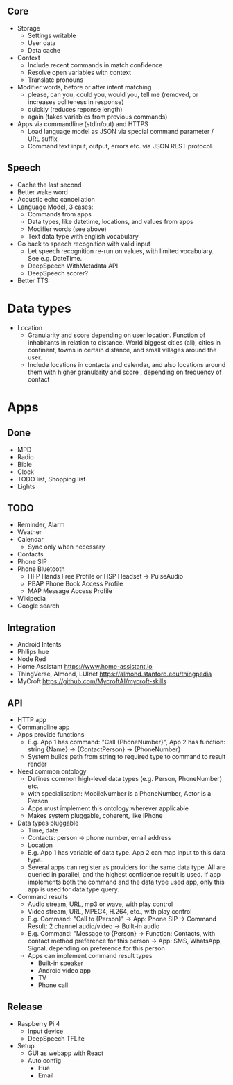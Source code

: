 ## Core
* Storage
  * Settings writable
  * User data
  * Data cache
* Context
  * Include recent commands in match confidence
  * Resolve open variables with context
  * Translate pronouns
* Modifier words, before or after intent matching
  * please, can you, could you, would you, tell me (removed, or increases politeness in response)
  * quickly (reduces reponse length)
  * again (takes variables from previous commands)
* Apps via commandline (stdin/out) and HTTPS
   * Load language model as JSON via special command parameter / URL suffix
   * Command text input, output, errors etc. via JSON REST protocol.

## Speech
* Cache the last second
* Better wake word
* Acoustic echo cancellation
* Language Model, 3 cases:
  * Commands from apps
  * Data types, like datetime, locations, and values from apps
  * Modifier words (see above)
  * Text data type with english vocabulary
* Go back to speech recognition with valid input
  * Let speech recognition re-run on values, with limited vocabulary. See e.g. DateTime.
  * DeepSpeech WithMetadata API
  * DeepSpeech scorer?
* Better TTS

# Data types
* Location
  * Granularity and score depending on user location. Function of inhabitants in relation to distance. World biggest cities (all), cities in continent, towns in certain distance, and small villages around the user.
  * Include locations in contacts and calendar, and also locations around them with higher granularity and score , depending on frequency of contact

# Apps
## Done
* MPD
* Radio
* Bible
* Clock
* TODO list, Shopping list
* Lights

## TODO
* Reminder, Alarm
* Weather
* Calendar
  * Sync only when necessary
* Contacts
* Phone SIP
* Phone Bluetooth
  * HFP Hands Free Profile or HSP Headset -> PulseAudio
  * PBAP Phone Book Access Profile
  * MAP Message Access Profile
* Wikipedia
* Google search

## Integration
* Android Intents
* Philips hue
* Node Red
* Home Assistant <https://www.home-assistant.io>
* ThingVerse, Almond, LUInet <https://almond.stanford.edu/thingpedia>
* MyCroft <https://github.com/MycroftAI/mycroft-skills>

## API
* HTTP app
* Commandline app
* Apps provide functions
  * E.g. App 1 has command: "Call {PhoneNumber}", App 2 has function: string {Name} -> {ContactPerson} -> {PhoneNumber}
  * System builds path from string to required type to command to result render
* Need common ontology
  * Defines common high-level data types (e.g. Person, PhoneNumber) etc.
  * with specialisation: MobileNumber is a PhoneNumber, Actor is a Person
  * Apps must implement this ontology wherever applicable
  * Makes system pluggable, coherent, like iPhone
* Data types pluggable
  * Time, date
  * Contacts: person -> phone number, email address
  * Location
  * E.g. App 1 has variable of data type. App 2 can map input to this data type.
  * Several apps can register as providers for the same data type. All are queried in parallel, and the highest confidence result is used. If app implements both the command and the data type used app, only this app is used for data type query.
* Command results
  * Audio stream, URL, mp3 or wave, with play control
  * Video stream, URL, MPEG4, H.264, etc., with play control
  * E.g. Command: "Call to {Person}" -> App: Phone SIP -> Command Result: 2 channel audio/video -> Built-in audio
  * E.g. Command: "Message to {Person} -> Function: Contacts, with contact method preference for this person -> App: SMS, WhatsApp, Signal, depending on preference for this person
  * Apps can implement command result types
    * Built-in speaker
    * Android video app
    * TV
    * Phone call

## Release
* Raspberry Pi 4
  * Input device
  * DeepSpeech TFLite
* Setup
  * GUI as webapp with React
  * Auto config
     * Hue
     * Email
